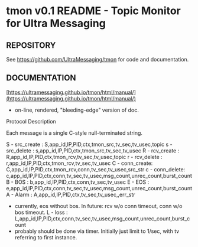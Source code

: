 # tmon v0.1 README - Topic Monitor for Ultra Messaging

## REPOSITORY

See https://github.com/UltraMessaging/tmon for code and documentation.

## DOCUMENTATION

[https://ultramessaging.github.io/tmon/html/manual/](https://ultramessaging.github.io/tmon/html/manual/)
- on-line, rendered, "bleeding-edge" version of doc.

Protocol Description

Each message is a single C-style null-terminated string.

S - src_create : S,app_id,IP,PID,ctx,tmon_src,tv_sec,tv_usec,topic
s - src_delete : s,app_id,IP,PID,ctx,tmon_src,tv_sec,tv_usec
R - rcv_create : R,app_id,IP,PID,ctx,tmon_rcv,tv_sec,tv_usec,topic
r - rcv_delete : r,app_id,IP,PID,ctx,tmon_rcv,tv_sec,tv_usec
C - conn_create: C,app_id,IP,PID,ctx,tmon_rcv,conn,tv_sec,tv_usec,src_str
c - conn_delete: c,app_id,IP,PID,ctx,conn,tv_sec,tv_usec,msg_count,unrec_count,burst_count
B - BOS        : b,app_id,IP,PID,ctx,conn,tv_sec,tv_usec
E - EOS        : e,app_id,IP,PID,ctx,conn,tv_sec,tv_usec,msg_count,unrec_count,burst_count
A - Alarm      : A,app_id,IP,PID,ctx,tv_sec,tv_usec,,err_str
  - currently, eos without bos. In future: rcv w/o conn timeout, conn w/o bos timeout.
L - loss       : L,app_id,IP,PID,ctx,conn,tv_sec,tv_usec,msg_count,unrec_count,burst_count
  - probably should be done via timer. Initially just limit to 1/sec, with tv referring to first instance.
